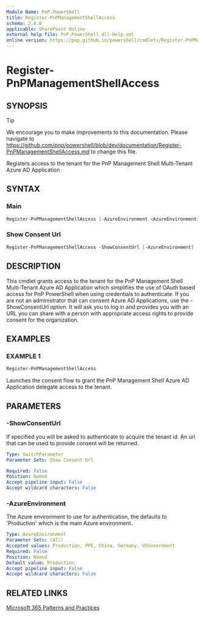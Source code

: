 ```yaml
---
Module Name: PnP.PowerShell
title: Register-PnPManagementShellAccess
schema: 2.0.0
applicable: SharePoint Online
external help file: PnP.PowerShell.dll-Help.xml
online version: https://pnp.github.io/powershell/cmdlets/Register-PnPManagementShellAccess.html
---
```

 
# Register-PnPManagementShellAccess

## SYNOPSIS

> [!TIP]
> We encourage you to make improvements to this documentation. Please navigate to https://github.com/pnp/powershell/blob/dev/documentation/Register-PnPManagementShellAccess.md to change this file.

Registers access to the tenant for the PnP Management Shell Multi-Tenant Azure AD Application

## SYNTAX

### Main
```powershell
Register-PnPManagementShellAccess [-AzureEnvironment <AzureEnvironment>] [<CommonParameters>]
```

### Show Consent Url
```powershell
Register-PnPManagementShellAccess -ShowConsentUrl [-AzureEnvironment]
```

## DESCRIPTION
This cmdlet grants access to the tenant for the PnP Management Shell Multi-Tenant Azure AD Application which simplifies the use of OAuth based access for PnP PowerShell when using credentials to authenticate. If you are not an administrator that can consent Azure AD Applications, use the -ShowConsentUrl option. It will ask you to log in and provides you with an URL you can share with a person with appropriate access rights to provide consent for the organization.

## EXAMPLES

### EXAMPLE 1
```powershell
Register-PnPManagementShellAccess
```

Launches the consent flow to grant the PnP Management Shell Azure AD Application delegate access to the tenant.

## PARAMETERS

### -ShowConsentUrl
If specified you will be asked to authenticate to acquire the tenant id. An url that can be used to provide consent will be returned.

```yaml
Type: SwitchParameter
Parameter Sets: Show Consent Url

Required: False
Position: Named
Accept pipeline input: False
Accept wildcard characters: False
```

### -AzureEnvironment
The Azure environment to use for authentication, the defaults to 'Production' which is the main Azure environment.

```yaml
Type: AzureEnvironment
Parameter Sets: (All)
Accepted values: Production, PPE, China, Germany, USGovernment
Required: False
Position: Named
Default value: Production
Accept pipeline input: False
Accept wildcard characters: False
```

## RELATED LINKS

[Microsoft 365 Patterns and Practices](https://aka.ms/m365pnp)

